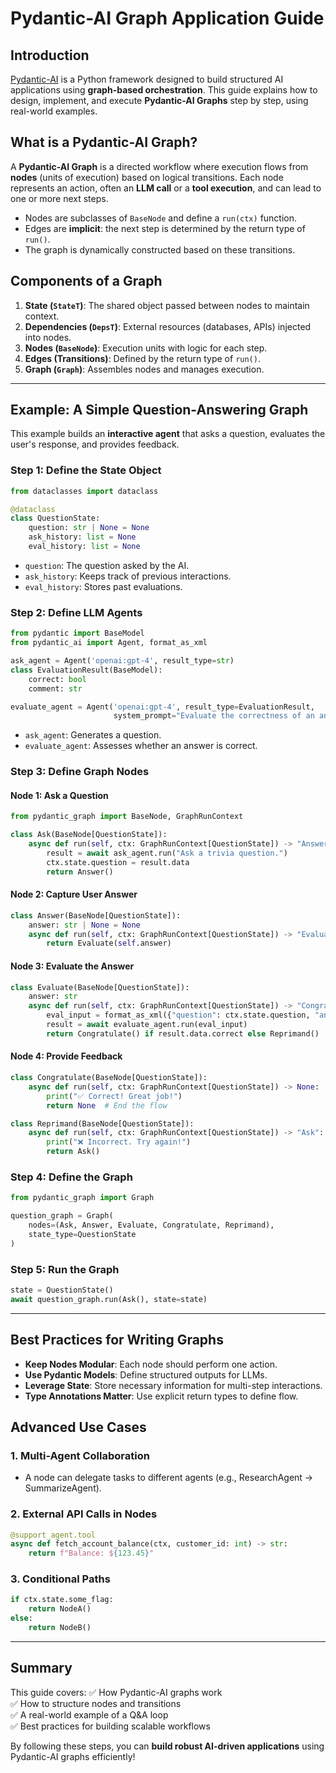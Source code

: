 # Pydantic-AI Graph Application Guide

## Introduction

[Pydantic-AI](https://ai.pydantic.dev/) is a Python framework designed to build structured AI applications using **graph-based orchestration**. This guide explains how to design, implement, and execute **Pydantic-AI Graphs** step by step, using real-world examples.

## What is a Pydantic-AI Graph?

A **Pydantic-AI Graph** is a directed workflow where execution flows from **nodes** (units of execution) based on logical transitions. Each node represents an action, often an **LLM call** or a **tool execution**, and can lead to one or more next steps. 

- Nodes are subclasses of `BaseNode` and define a `run(ctx)` function.
- Edges are **implicit**: the next step is determined by the return type of `run()`.
- The graph is dynamically constructed based on these transitions.

## Components of a Graph

1. **State (`StateT`)**: The shared object passed between nodes to maintain context.
2. **Dependencies (`DepsT`)**: External resources (databases, APIs) injected into nodes.
3. **Nodes (`BaseNode`)**: Execution units with logic for each step.
4. **Edges (Transitions)**: Defined by the return type of `run()`.
5. **Graph (`Graph`)**: Assembles nodes and manages execution.

---

## Example: A Simple Question-Answering Graph

This example builds an **interactive agent** that asks a question, evaluates the user's response, and provides feedback.

### Step 1: Define the State Object
```python
from dataclasses import dataclass

@dataclass
class QuestionState:
    question: str | None = None
    ask_history: list = None
    eval_history: list = None
```

- `question`: The question asked by the AI.
- `ask_history`: Keeps track of previous interactions.
- `eval_history`: Stores past evaluations.

### Step 2: Define LLM Agents
```python
from pydantic import BaseModel
from pydantic_ai import Agent, format_as_xml

ask_agent = Agent('openai:gpt-4', result_type=str)
class EvaluationResult(BaseModel):
    correct: bool
    comment: str

evaluate_agent = Agent('openai:gpt-4', result_type=EvaluationResult,
                       system_prompt="Evaluate the correctness of an answer.")
```

- `ask_agent`: Generates a question.
- `evaluate_agent`: Assesses whether an answer is correct.

### Step 3: Define Graph Nodes

#### Node 1: Ask a Question
```python
from pydantic_graph import BaseNode, GraphRunContext

class Ask(BaseNode[QuestionState]):
    async def run(self, ctx: GraphRunContext[QuestionState]) -> "Answer":
        result = await ask_agent.run("Ask a trivia question.")
        ctx.state.question = result.data
        return Answer()
```

#### Node 2: Capture User Answer
```python
class Answer(BaseNode[QuestionState]):
    answer: str | None = None
    async def run(self, ctx: GraphRunContext[QuestionState]) -> "Evaluate":
        return Evaluate(self.answer)
```

#### Node 3: Evaluate the Answer
```python
class Evaluate(BaseNode[QuestionState]):
    answer: str
    async def run(self, ctx: GraphRunContext[QuestionState]) -> "Congratulate | Reprimand":
        eval_input = format_as_xml({"question": ctx.state.question, "answer": self.answer})
        result = await evaluate_agent.run(eval_input)
        return Congratulate() if result.data.correct else Reprimand()
```

#### Node 4: Provide Feedback
```python
class Congratulate(BaseNode[QuestionState]):
    async def run(self, ctx: GraphRunContext[QuestionState]) -> None:
        print("✅ Correct! Great job!")
        return None  # End the flow

class Reprimand(BaseNode[QuestionState]):
    async def run(self, ctx: GraphRunContext[QuestionState]) -> "Ask":
        print("❌ Incorrect. Try again!")
        return Ask()
```

### Step 4: Define the Graph
```python
from pydantic_graph import Graph

question_graph = Graph(
    nodes=(Ask, Answer, Evaluate, Congratulate, Reprimand),
    state_type=QuestionState
)
```

### Step 5: Run the Graph
```python
state = QuestionState()
await question_graph.run(Ask(), state=state)
```

---

## Best Practices for Writing Graphs

- **Keep Nodes Modular**: Each node should perform one action.
- **Use Pydantic Models**: Define structured outputs for LLMs.
- **Leverage State**: Store necessary information for multi-step interactions.
- **Type Annotations Matter**: Use explicit return types to define flow.

## Advanced Use Cases

### 1. Multi-Agent Collaboration
- A node can delegate tasks to different agents (e.g., ResearchAgent → SummarizeAgent).

### 2. External API Calls in Nodes
```python
@support_agent.tool
async def fetch_account_balance(ctx, customer_id: int) -> str:
    return f"Balance: ${123.45}"
```

### 3. Conditional Paths
```python
if ctx.state.some_flag:
    return NodeA()
else:
    return NodeB()
```

---

## Summary

This guide covers:
✅ How Pydantic-AI graphs work  
✅ How to structure nodes and transitions  
✅ A real-world example of a Q&A loop  
✅ Best practices for building scalable workflows  

By following these steps, you can **build robust AI-driven applications** using Pydantic-AI graphs efficiently!
